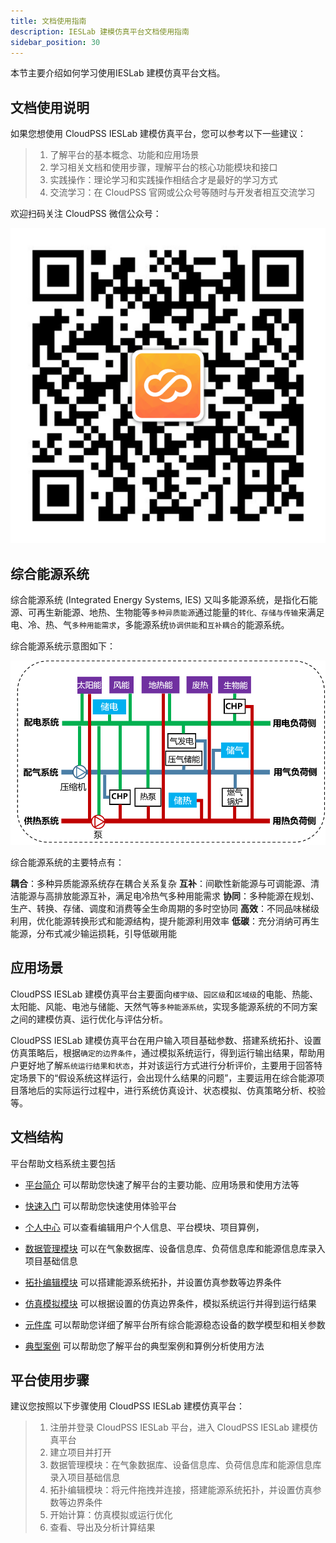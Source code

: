 ```yaml
---
title: 文档使用指南
description: IESLab 建模仿真平台文档使用指南
sidebar_position: 30
---
```


本节主要介绍如何学习使用IESLab 建模仿真平台文档。

## 文档使用说明

如果您想使用 CloudPSS IESLab 建模仿真平台，您可以参考以下一些建议：

> 1.	了解平台的基本概念、功能和应用场景
> 2.	学习相关文档和使用步骤，理解平台的核心功能模块和接口
> 3.	实践操作：理论学习和实践操作相结合才是最好的学习方式
> 4.	交流学习：在 CloudPSS 官网或公众号等随时与开发者相互交流学习

欢迎扫码关注 CloudPSS 微信公众号：

![ CloudPSS 微信公众号](./logo.png " CloudPSS 微信公众号")

## 综合能源系统

综合能源系统 (Integrated Energy Systems, IES) 又叫多能源系统，是指化石能源、可再生新能源、地热、生物能等`多种异质能源`通过能量的`转化、存储与传输`来满足电、冷、热、气`多种用能需求`，多能源系统`协调供能`和`互补耦合`的能源系统。

综合能源系统示意图如下：

![综合能源系统示意图](./IES-structure.png "综合能源系统示意图")

综合能源系统的主要特点有：

**耦合**：多种异质能源系统存在耦合关系复杂
**互补**：间歇性新能源与可调能源、清洁能源与高排放能源互补，满足电冷热气多种用能需求
**协同**：多种能源在规划、生产、转换、存储、调度和消费等全生命周期的多时空协同
**高效**：不同品味梯级利用，优化能源转换形式和能源结构，提升能源利用效率
**低碳**：充分消纳可再生能源，分布式减少输运损耗，引导低碳用能

## 应用场景

CloudPSS IESLab 建模仿真平台主要面向`楼宇级`、`园区级`和`区域级`的电能、热能、太阳能、风能、电池与储能、天然气等`多种能源系统`，实现多能源系统的不同方案之间的建模仿真、运行优化与评估分析。

CloudPSS IESLab 建模仿真平台在用户输入项目基础参数、搭建系统拓扑、设置仿真策略后，根据`确定的边界条件`，通过模拟系统运行，得到运行输出结果，帮助用户更好地了解`系统运行结果和状态`，并对该运行方式进行分析评价，主要用于回答特定场景下的“假设系统这样运行，会出现什么结果的问题”，主要运用在综合能源项目落地后的实际运行过程中，进行系统仿真设计、状态模拟、仿真策略分析、校验等。

## 文档结构

平台帮助文档系统主要包括

* [平台简介](../../0_intro/index.md) 可以帮助您快速了解平台的主要功能、应用场景和使用方法等

* [快速入门](../../1_guide/index.md) 可以帮助您快速使用体验平台

* [个人中心](../../2_center/index.md) 可以查看编辑用户个人信息、平台模块、项目算例，

* [数据管理模块](../../3_data/index.md) 可以在气象数据库、设备信息库、负荷信息库和能源信息库录入项目基础信息

* [拓扑编辑模块](../../4_topo/index.md) 可以搭建能源系统拓扑，并设置仿真参数等边界条件

* [仿真模拟模块](../../5_simulation/index.md) 可以根据设置的仿真边界条件，模拟系统运行并得到运行结果

* [元件库](../../6_comp/index.md) 可以帮助您详细了解平台所有综合能源稳态设备的数学模型和相关参数

* [典型案例](../../7_example/index.md) 可以帮助您了解平台的典型案例和算例分析使用方法


## 平台使用步骤
建议您按照以下步骤使用 CloudPSS IESLab 建模仿真平台：
> 1.	注册并登录 CloudPSS IESLab 平台，进入 CloudPSS IESLab  建模仿真平台
> 2.	建立项目并打开
> 3.	数据管理模块：在气象数据库、设备信息库、负荷信息库和能源信息库录入项目基础信息
> 4.	拓扑编辑模块：将元件拖拽并连接，搭建能源系统拓扑，并设置仿真参数等边界条件
> 5.	开始计算：仿真模拟或运行优化
> 6.	查看、导出及分析计算结果